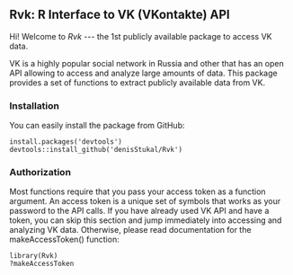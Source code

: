 Rvk: R Interface to VK (VKontakte) API
--------------------------------------

Hi! Welcome to *Rvk* --- the 1st publicly available package to access VK
data.

VK is a highly popular social network in Russia and other that has an
open API allowing to access and analyze large amounts of data. This
package provides a set of functions to extract publicly available data
from VK.

### Installation

You can easily install the package from GitHub:

    install.packages('devtools')
    devtools::install_github('denisStukal/Rvk')

### Authorization

Most functions require that you pass your access token as a function
argument. An access token is a unique set of symbols that works as your
password to the API calls. If you have already used VK API and have a
token, you can skip this section and jump immediately into accessing and
analyzing VK data. Otherwise, please read documentation for the
makeAccessToken() function:

    library(Rvk)
    ?makeAccessToken

